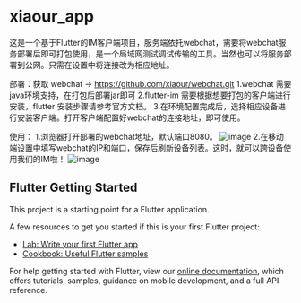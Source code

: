 # xiaour_app

这是一个基于Flutter的IM客户端项目，服务端依托webchat，需要将webchat服务部署后即可打包使用，是一个局域网测试调试传输的工具。当然也可以将服务部署到公网。只需在设置中将连接改为相应地址。

部署：获取 webchat -> https://github.com/xiaour/webchat.git
1.webchat 需要java环境支持，在打包后部署jar即可
2.flutter-im 需要根据想要打包的客户端进行安装，flutter 安装步骤请参考官方文档。
3.在环境配置完成后，选择相应设备进行安装客户端。打开客户端配置好webchat的连接地址，即可使用。

使用：
1.浏览器打开部署的webchat地址，默认端口8080。
![image](https://oscimg.oschina.net/oscnet/6ea943d0a08edf9d0f6b7677ad2bbdcde33.jpg)
2.在移动端设置中填写webchat的IP和端口，保存后刷新设备列表。这时，就可以跨设备使用我们的IM啦！
![image](https://oscimg.oschina.net/oscnet/3dd0bb2e21cda20a175f0fc0ec656b73fd7.jpg)


## Flutter Getting Started

This project is a starting point for a Flutter application.

A few resources to get you started if this is your first Flutter project:

- [Lab: Write your first Flutter app](https://flutter.io/docs/get-started/codelab)
- [Cookbook: Useful Flutter samples](https://flutter.io/docs/cookbook)

For help getting started with Flutter, view our 
[online documentation](https://flutter.io/docs), which offers tutorials, 
samples, guidance on mobile development, and a full API reference.
